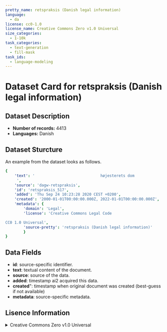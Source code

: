 ```yaml
---
pretty_name: retspraksis (Danish legal information)
language:
  - da
license: cc0-1.0
license_name: Creative Commons Zero v1.0 Universal
size_categories:
  - 1-10k
task_categories:
  - text-generation
  - fill-mask
task_ids:
  - language-modeling
---
```

# Dataset Card for retspraksis (Danish legal information)
## Dataset Description
- **Number of records:** 4413
- **Languages:** Danish
## Dataset Sturcture
An example from the dataset looks as follows.
```yaml
{
    'text': '                             højesterets dom
     ',
    'source': 'dagw-retspraksis',
    'id': 'retspraksis_517',
    'added': 'Thu Sep 24 10:23:28 2020 CEST +0200',
    'created': '2000-01-01T00:00:00.000Z, 2022-01-01T00:00:00.000Z',
    'metadata': {
        'domain': 'Legal',
        'license': 'Creative Commons Legal Code

CC0 1.0 Universal',
        'source-pretty': 'retspraksis (Danish legal information)'
        }
}
```

## Data Fields

- **id**: source-specific identifier.
- **text**: textual content of the document.
- **source**: source of the data.
- **added**: timestamp ai2 acquired this data.
- **created**": timestamp when original document was created (best-guess if not available)
- **metadata**: source-specific metadata.

## Lisence Information
<details>
<summary>Creative Commons Zero v1.0 Universal</summary>
<p>
Creative Commons Legal Code

CC0 1.0 Universal
</p>
</details>
